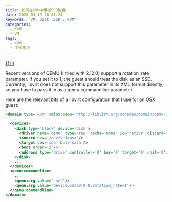 ```yaml
---
title: 如何在KVM中模拟SSD磁盘
date: 2020-03-19 16:41:24
keywords: "VM, Disk ,SSD , KVM"
categories:
  - KVM
  - VM
tags:
  - KVM
  - 工作笔记
---
```


[转自](https://serverfault.com/questions/876467/how-to-add-virtual-storage-as-ssd-in-kvm)

Recent versions of QEMU (I tried with 2.12.0) support a rotation_rate parameter. If you set it to 1, the guest should treat the disk as an SSD. Currently, libvirt does not support this parameter in its XML format directly, so you have to pass it in as a qemu:commandline parameter.

Here are the relevant bits of a libvirt configuration that I use for an OSX guest:

```xml
<domain type='kvm' xmlns:qemu='http://libvirt.org/schemas/domain/qemu/1.0'>
  ...
  <devices>
    <disk type='block' device='disk'>
      <driver name='qemu' type='raw' cache='none' io='native' discard='unmap'/>
      <source dev='/dev/vg1/osx'/>
      <target dev='sda' bus='sata'/>
      <boot order='2'/>
      <address type='drive' controller='0' bus='0' target='0' unit='0'/>
    </disk>
    ...
  </devices>
  <qemu:commandline>
    ...
    <qemu:arg value='-set'/>
    <qemu:arg value='device.sata0-0-0.rotation_rate=1'/>
  </qemu:commandline>
</domain>

```

